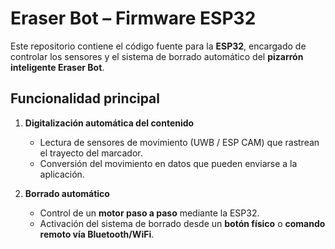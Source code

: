 # Eraser Bot – Firmware ESP32  

Este repositorio contiene el código fuente para la **ESP32**, encargado de controlar los sensores y el sistema de borrado automático del **pizarrón inteligente Eraser Bot**.  

## Funcionalidad principal  

1. **Digitalización automática del contenido**  
   - Lectura de sensores de movimiento (UWB / ESP CAM) que rastrean el trayecto del marcador.  
   - Conversión del movimiento en datos que pueden enviarse a la aplicación.  

2. **Borrado automático**  
   - Control de un **motor paso a paso** mediante la ESP32.  
   - Activación del sistema de borrado desde un **botón físico** o **comando remoto vía Bluetooth/WiFi**.  
